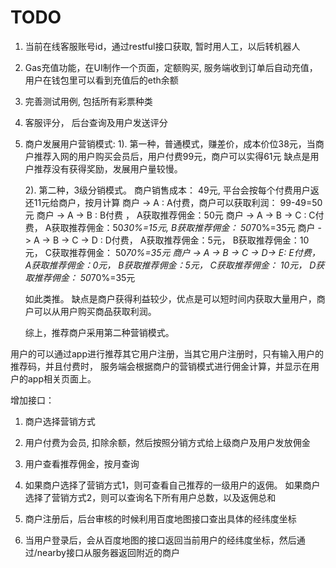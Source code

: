 # TODO

1. 当前在线客服账号id，通过restful接口获取, 暂时用人工，以后转机器人

2. Gas充值功能，在UI制作一个页面，定额购买, 服务端收到订单后自动充值，用户在钱包里可以看到充值后的eth余额

3. 完善测试用例, 包括所有彩票种类 

4. 客服评分， 后台查询及用户发送评分

5. 商户发展用户营销模式: 
   1). 第一种，普通模式，赚差价，成本价位38元，当商户推荐入网的用户购买会员后，用户付费99元，商户可以实得61元
       缺点是用户推荐没有获得奖励，发展用户量较慢。

   2). 第二种，3级分销模式。 
      商户销售成本： 49元, 平台会按每个付费用户返还11元给商户，按月计算
      商户 -> A :  A付费，商户可以获取利润： 99-49=50元
      商户 -> A -> B : B付费 ， A获取推荐佣金：50元
      商户 -> A -> B -> C :  C付费， A获取推荐佣金：50*30%=15元, B获取推荐佣金： 50*70%=35元
      商户 -> A -> B -> C -> D : D付费， A获取推荐佣金：5元， B获取推荐佣金：10元， C获取推荐佣金： 50*70%=35元
      商户 -> A -> B -> C -> D-> E: E付费， A获取推荐佣金：0元， B获取推荐佣金：5元， C获取推荐佣金： 10元， D获取推荐佣金： 50*70%=35元
    
      如此类推。
      缺点是商户获得利益较少，优点是可以短时间内获取大量用户，商户可以从用户购买商品获取利润。

   综上，推荐商户采用第二种营销模式。 


  用户的可以通过app进行推荐其它用户注册，当其它用户注册时，只有输入用户的推荐码，并且付费时， 服务端会根据商户的营销模式进行佣金计算，并显示在用户的app相关页面上。

  增加接口：
  1. 商户选择营销方式
  2. 用户付费为会员, 扣除余额，然后按照分销方式给上级商户及用户发放佣金  
  3. 用户查看推荐佣金，按月查询
  4. 如果商户选择了营销方式1，则可查看自己推荐的一级用户的返佣。 
     如果商户选择了营销方式2，则可以查询名下所有用户总数，以及返佣总和

 6. 商户注册后，后台审核的时候利用百度地图接口查出具体的经纬度坐标

 7. 当用户登录后，会从百度地图的接口返回当前用户的经纬度坐标，然后通过/nearby接口从服务器返回附近的商户
 
